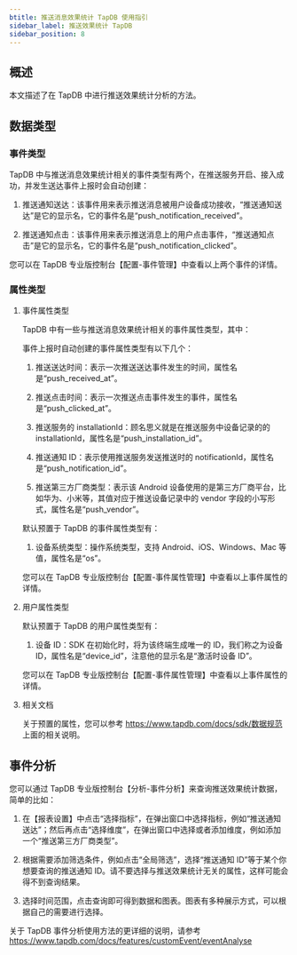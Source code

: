 ```yaml
---
btitle: 推送消息效果统计 TapDB 使用指引
sidebar_label: 推送效果统计 TapDB
sidebar_position: 8
---
```


## 概述

本文描述了在 TapDB 中进行推送效果统计分析的方法。

## 数据类型

### 事件类型

TapDB 中与推送消息效果统计相关的事件类型有两个，在推送服务开启、接入成功，并发生送达事件上报时会自动创建：

1.  推送通知送达：该事件用来表示推送消息被用户设备成功接收，“推送通知送达”是它的显示名，它的事件名是“push\_notification\_received”。

2.  推送通知点击：该事件用来表示推送消息上的用户点击事件，“推送通知点击”是它的显示名，它的事件名是“push\_notification\_clicked”。

您可以在 TapDB 专业版控制台【配置-事件管理】中查看以上两个事件的详情。

### 属性类型

1.  事件属性类型

    TapDB 中有一些与推送消息效果统计相关的事件属性类型，其中：

    事件上报时自动创建的事件属性类型有以下几个：

    1.  推送送达时间：表示一次推送送达事件发生的时间，属性名是“push\_received\_at”。

    2.  推送点击时间：表示一次推送点击事件发生的事件，属性名是“push\_clicked\_at”。

    3.  推送服务的 installationId：顾名思义就是在推送服务中设备记录的的 installationId，属性名是“push\_installation\_id”。

    4.  推送通知 ID：表示使用推送服务发送推送时的 notificationId，属性名是“push\_notification\_id”。

    5.  推送第三方厂商类型：表示该 Android 设备使用的是第三方厂商平台，比如华为、小米等，其值对应于推送设备记录中的 vendor 字段的小写形式，属性名是“push\_vendor”。

    默认预置于 TapDB 的事件属性类型有：

    1.  设备系统类型：操作系统类型，支持 Android、iOS、Windows、Mac 等值，属性名是“os”。

    您可以在 TapDB 专业版控制台【配置-事件属性管理】中查看以上事件属性的详情。

2.  用户属性类型

    默认预置于 TapDB 的用户属性类型有：

    1.  设备 ID：SDK 在初始化时，将为该终端生成唯一的 ID，我们称之为设备 ID，属性名是“device\_id”，注意他的显示名是“激活时设备 ID”。

    您可以在 TapDB 专业版控制台【配置-事件属性管理】中查看以上事件属性的详情。

3.  相关文档

    关于预置的属性，您可以参考 <https://www.tapdb.com/docs/sdk/数据规范> 上面的相关说明。

## 事件分析

您可以通过 TapDB 专业版控制台【分析-事件分析】来查询推送效果统计数据，简单的比如：

1.  在【报表设置】中点击“选择指标”，在弹出窗口中选择指标，例如“推送通知送达”；然后再点击“选择维度”，在弹出窗口中选择或者添加维度，例如添加一个“推送第三方厂商类型”。

2.  根据需要添加筛选条件，例如点击“全局筛选”，选择“推送通知 ID”等于某个你想要查询的推送通知 ID。请不要选择与推送效果统计无关的属性，这样可能会得不到查询结果。

3.  选择时间范围，点击查询即可得到数据和图表。图表有多种展示方式，可以根据自己的需要进行选择。

关于 TapDB 事件分析使用方法的更详细的说明，请参考 <https://www.tapdb.com/docs/features/customEvent/eventAnalyse>
